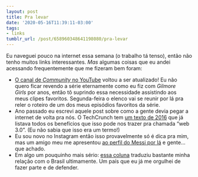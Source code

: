 ```yaml
---
layout: post
title: Pra levar
date: '2020-05-16T11:39:11-03:00'
tags:
- links
tumblr_url: /post/658960348641198080/pra-levar
---
```

Eu naveguei pouco na internet essa semana (o trabalho tá tenso), então não tenho muitos links interessantes.&nbsp;_Mas_&nbsp;algumas coisas que eu andei acessando frequentemente que me fizeram bem foram:

- [O canal de&nbsp;_Community_&nbsp;no YouTube](https://href.li/?https://www.youtube.com/channel/UC083VJ23T17StE7R7Fm00jQ) voltou a ser atualizado! Eu não quero ficar revendo a série eternamente como eu fiz com&nbsp;_Gilmore Girls_&nbsp;por anos, então tô suprindo essa necessidade assistindo aos meus&nbsp;clipes favoritos. Segunda-feira o elenco vai se reunir por lá pra reler o roteiro de um dos meus episódios favoritos da série.
- Ano passado eu escrevi aquele post sobre como a gente devia pegar a internet de volta pra nós. O TechCrunch tem [um texto de 2016](https://href.li/?https://techcrunch.com/2016/10/09/a-decentralized-web-would-give-power-back-to-the-people-online/) que já listava todos os benefícios que isso pode nos&nbsp;trazer pra chamada “web 3.0”. (Eu não sabia que isso era um termo!)
- Eu sou novo no Instagram então isso provavelmente só é dica pra mim, mas um amigo meu me apresentou [ao perfil do Messi por lá](https://href.li/?https://www.instagram.com/leomessi/) e gente… que achado.
- Em algo um pouquinho mais sério: [essa coluna](https://href.li/?https://outline.com/Msn7DS) traduziu bastante minha relação com o Brasil ultimamente. Um país que eu já me orgulhei de fazer parte e de defender.
